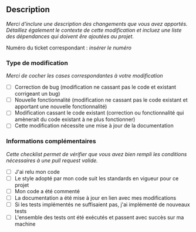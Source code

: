 ## Description

*Merci d'inclure une description des changements que vous avez apportés. Détaillez également le contexte de cette modification 
et incluez une liste des dépendances qui doivent êre ajoutées au projet.*

Numéro du ticket correspondant : *insérer le numéro*

### Type de modification

*Merci de cocher les cases correspondantes à votre modification*

- [ ] Correction de bug (modification ne cassant pas le code et existant corrigeant un bug)
- [ ] Nouvelle fonctionnalité (modification ne cassant pas le code existant et apportant une nouvelle fonctionnalité)
- [ ] Modification cassant le code existant (correction ou fonctionnalité qui amènerait du code existant à ne plus fonctionner)
- [ ] Cette modification nécessite une mise à jour de la documentation

### Informations complémentaires

*Cette checklist permet de vérifier que vous avez bien rempli les conditions nécessaires à une pull request valide.*

- [ ] J'ai relu mon code
- [ ] Le style adopté par mon code suit les standards en vigueur pour ce projet
- [ ] Mon code a été commenté
- [ ] La documentation a été mise à jour en lien avec mes modifications
- [ ] Si les tests implémentés ne suffisaient pas, j'ai implémenté de nouveaux tests
- [ ] L'ensemble des tests ont été exécutés et passent avec succès sur ma machine